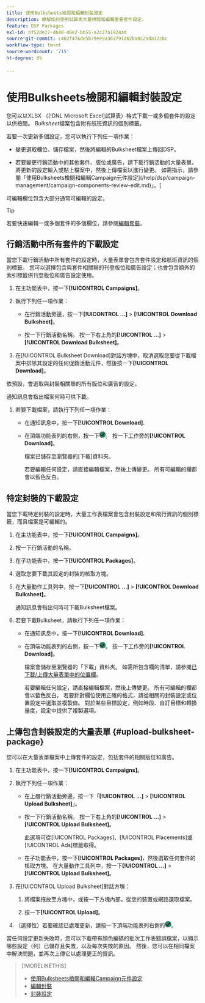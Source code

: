```yaml
---
title: 使用Bulksheets檢閱和編輯封裝設定
description: 瞭解如何使用試算表大量檢閱和編輯重要套件設定。
feature: DSP Packages
exl-id: bf52de27-db48-40e2-bb55-a2c27a1924ad
source-git-commit: c482f476de5b79ee9a363791d62ba8c2ada12cbc
workflow-type: tm+mt
source-wordcount: '715'
ht-degree: 0%

---
```


# 使用Bulksheets檢閱和編輯封裝設定

您可以以XLSX （[!DNL Microsoft Excel]試算表）格式下載一或多個套件的設定以供檢閱。 *Bulksheet*&#x200B;檔案包含附有航班資訊的個別標籤。

若要一次更新多個設定，您可以執行下列任一項作業：

* 變更選取欄位、儲存檔案，然後將編輯的Bulksheet檔案上傳回DSP。

* 若要變更行銷活動中的其他套件、版位或廣告，請下載行銷活動的大量表單。 將更新的設定輸入或貼上檔案中，然後上傳檔案以進行變更。 如需指示，請參閱「使用Bulksheets檢閱和編輯Campaign元件設定](/help/dsp/campaign-management/campaign-components-review-edit.md)」。[

可編輯欄位包含大部分通常可編輯的設定。

>[!TIP]
>
>若要快速編輯一或多個套件的多個欄位，請參閱[編輯套裝](/help/dsp/campaign-management/packages/package-edit.md)。

## 行銷活動中所有套件的下載設定

當您下載行銷活動中所有套件的設定時，大量表單會包含套件設定和航班資訊的個別標籤。 您可以選擇包含與套件相關聯的刊登版位和廣告設定；也會包含額外的索引標籤供刊登版位和廣告設定使用。

1. 在主功能表中，按一下&#x200B;**[!UICONTROL Campaigns]**。

1. 執行下列任一項作業：

   * 在行銷活動旁邊，按一下&#x200B;**[!UICONTROL ...]** > **[!UICONTROL Download Bulksheet]**。

   * 按一下行銷活動名稱。 按一下右上角的&#x200B;**[!UICONTROL ...]** > **[!UICONTROL Download Bulksheet]**。

1. 在[!UICONTROL Bulksheet Download]對話方塊中，取消選取您要從下載檔案中排除其設定的任何促銷活動元件，然後按一下&#x200B;**[!UICONTROL Download]**。

依預設，會選取與封裝相關聯的所有版位和廣告的設定。

通知訊息會指出檔案何時可供下載。

1. 若要下載檔案，請執行下列任一項作業：

   * 在通知訊息中，按一下&#x200B;**[!UICONTROL Download].**

   * 在頂端功能表列的右側，按一下![工作](/help/dsp/assets/downloads.png)。 按一下工作旁的&#x200B;**[!UICONTROL Download]**。

     檔案已儲存至瀏覽器的[下載]資料夾。<!-- See "[Placement Columns in Downloaded/Uploaded Spreadsheets](#qa-sheet-columns)" for a list of the included columns. -->

     若要編輯任何設定，請直接編輯檔案，然後上傳變更。 所有可編輯的欄都會以藍色反白。

## 特定封裝的下載設定

當您下載特定封裝的設定時，大量工作表檔案會包含封裝設定和飛行資訊的個別標籤，而且檔案是可編輯的。

1. 在主功能表中，按一下&#x200B;**[!UICONTROL Campaigns]**。

1. 按一下行銷活動的名稱。

1. 在子功能表中，按一下&#x200B;**[!UICONTROL Packages]**。

1. 選取您要下載其設定的封裝的核取方塊。

1. 在大量動作工具列中，按一下&#x200B;**[!UICONTROL ...]** > **[!UICONTROL Download Bulksheet]**。

   通知訊息會指出何時可下載Bulksheet檔案。

1. 若要下載Bulksheet，請執行下列任一項作業：

   * 在通知訊息中，按一下&#x200B;**[!UICONTROL Download].**

   * 在頂端功能表列的右側，按一下![工作](/help/dsp/assets/downloads.png)。 按一下工作旁的&#x200B;**[!UICONTROL Download]**。

     檔案會儲存至瀏覽器的「下載」資料夾。 如需所包含欄的清單，請參閱[已下載/上傳大量表單中的位置欄](#qa-sheet-columns)。

     若要編輯任何設定，請直接編輯檔案，然後上傳變更。 所有可編輯的欄都會以藍色反白。 若要針對欄位使用正確的格式，請從相關的封裝設定或位置設定中選取並複製值。 對於某些目標設定，例如時段、自訂目標和轉換量度，設定中提供了複製選項。

## 上傳包含封裝設定的大量表單 {#upload-bulksheet-package}

您可以在大量表單檔案中上傳套件的設定，包括套件的相關版位和廣告。

1. 在主功能表中，按一下&#x200B;**[!UICONTROL Campaigns]**。

1. 執行下列任一項作業：

   * 在上層行銷活動旁邊，按一下「**[!UICONTROL ...]** > **[!UICONTROL Upload Bulksheet]**」。

   * 按一下行銷活動名稱。 按一下右上角的&#x200B;**[!UICONTROL ...]** > **[!UICONTROL Upload Bulksheet]**。

     此選項可從[!UICONTROL Packages]、[!UICONTROL Placements]或[!UICONTROL Ads]標籤取得。

   * 在子功能表中，按一下&#x200B;**[!UICONTROL Packages]**，然後選取任何套件的核取方塊。 在大量動作工具列中，按一下&#x200B;**[!UICONTROL ...]** > **[!UICONTROL Upload Bulksheet]**。

1. 在[!UICONTROL Upload Bulksheet]對話方塊：

   1. 將檔案拖放至方塊中，或按一下方塊內部，從您的裝置或網路選取檔案。

   1. 按一下&#x200B;**[!UICONTROL Upload]**。

1. （選擇性）若要確認已處理更新，請按一下頂端功能表列右側的![工作](/help/dsp/assets/downloads.png)。

當任何設定更新失敗時，您可以下載帶有顏色編碼的批次工作表錯誤檔案，以顯示哪些設定（列）已儲存且失敗，以及每次失敗的原因。 然後，您可以在相同檔案中解決問題，並再次上傳它以處理更正的資訊。

<!--
## Package Setting Columns in Downloaded/Uploaded Bulksheets{#qa-sheet-columns-packages}

>[!TIP]
>
> In a downloaded bulksheet file, all editable columns are highlighted in blue.

### [!UICONTROL Package] Tab

| Section | Column | Description | Editable? |
|---------|--------|-------------|-----------|
| [!UICONTROL Basic details] | [!UICONTROL Package ID] | The numeric ID of the package. | &mdash; |
| [!UICONTROL Basic details] | [!UICONTROL Package Name] | The name of the package. | Yes |
| [!UICONTROL Basic details] | [!UICONTROL Status] | The package status: *[!UICONTROL active]* or *[!UICONTROL inactive]*. | Yes |
| [!UICONTROL Basic details] | [!UICONTROL Description] | An optional description of the package. | Yes |
| [!UICONTROL Basic details] | [!UICONTROL 3rd-party fees - CPM] | A static, third-party fee rate to be tracked as a non-billable cost per 1000 impressions, if applicable. | Yes |
| [!UICONTROL Basic details] | [!UICONTROL 3rd-party fees - description] | An optional description of the third-party fee rate, if applicable. | Yes |
| [!UICONTROL Goals & Budget] | [!UICONTROL Package Start Date] | The start date of the package. | Yes |
| [!UICONTROL Goals & Budget] | [!UICONTROL Package End Date] | The end date of the package. | Yes |
| [!UICONTROL Goals & Budget] | [!UICONTROL Pacing Level] | At which level to pace and cap placements in the package: *[!UICONTROL Package]* or *[!UICONTROL Placement]*. | &mdash; |
| [!UICONTROL Goals & Budget] | [!UICONTROL Budget] | The package budget. | Yes |
| [!UICONTROL Goals & Budget] | [!UICONTROL Budget Interval] | The budget interval: <i[!UICONTROL >Daily]*, *[!UICONTROL Weekly]*, *[!UICONTROL Monthly]*, or *[!UICONTROL All Time]*. | Yes |
| [!UICONTROL Goals & Budget] | [!UICONTROL Interval Cap] | An optional budget interval cap. | Yes |
| [!UICONTROL Goals & Budget] | [!UICONTROL Interval Cap Period] | The interval for the optional budget interval cap: <i[!UICONTROL >Daily]*, *[!UICONTROL Weekly]*, *[!UICONTROL Monthly]*, or *[!UICONTROL All Time]*. | Yes |
| [!UICONTROL Goals & Budget] | [!UICONTROL Optimization Goal] | The objective of the package. | Yes |
| [!UICONTROL Goals & Budget] | [!UICONTROL Optimization Target] | The target value of the goal. | Yes |
| [!UICONTROL Goals & Budget] | [!UICONTROL Custom Goal Name] | (Packages with the "[!UICONTROL Highest Return on Ad Spend]" and "[!UICONTROL Lowest Cost per Acquisition]" optimization goals only)A [custom goal](/help/dsp/optimization/custom-goal.md) that includes the revenue or conversion events used to calculate the CPA or ROAS metric. | Yes |
| [!UICONTROL Goals & Budget] | [!UICONTROL Conversion Metric Name] | (Optional; packages with the "[!UICONTROL Highest Return on Ad Spend]" and "[!UICONTROL Lowest Cost per Acquisition]" optimization goals only) The final conversion event or revenue event/sale amount to use for computing the return on ad spend or the cost per acquisition. | Yes |
| [!UICONTROL Goals & Budget] | [!UICONTROL Package Goal Type] | (Packages with custom optimization goals only) The purpose of the package, which helps determine how to optimize the package: *[!UICONTROL Prospecting]*, *[!UICONTROL Retargeting]*, or *[!UICONTROL Other]* . | Yes |
| [!UICONTROL Goals & Budget] | [!UICONTROL Linked Package id for learning carryover] | (Packages with custom optimization goals only) The package ID for another package whose historic data is used as input for optimizing the package. | Yes |
| [!UICONTROL Goals & Budget] | [!UICONTROL Linked Package Name for learning carryover] | (Packages with custom optimization goals only) Another package whose historic data is used as input for optimizing the package. | &mdash; |
| [!UICONTROL Goals & Budget] | [!UICONTROL Pace on] | Whether the package is pacing towards the *[!UICONTROL budget]* or *[!UICONTROL primary_goal]* (for impressions). | &mdash; |
| [!UICONTROL Goals & Budget] | [!UICONTROL Primary Goal Amount] | (When you pace the package on impressions) The target number of impressions during the specified time interval. | Yes |
| [!UICONTROL Goals & Budget] | [!UICONTROL Primary Goal Interval] | (When you pace the package on impressions) The time interval for the target number of impressions. | Yes |
| [!UICONTROL Goals & Budget] | [!UICONTROL Flight Pacing] | The flight pacing strategy for the package: *[!UICONTROL Even]*, *[!UICONTROL slightly ahead]*, *[!UICONTROL frontload]*, or *[!UICONTROL aggressive frontload]*. | Yes |
| [!UICONTROL Goals & Budget] | [!UICONTROL Intraday Pacing] | The intraday pacing strategy for the package: *[!UICONTROL Even]* or *[!UICONTROL ASAP]*. | Yes |
| [!UICONTROL Goals & Budget] | [!UICONTROL Frequency Cap] | The primary frequency cap for the package during the specified [!UICONTROL Frequency Cap Interval]. | Yes |
| [!UICONTROL Goals & Budget] | [!UICONTROL Frequency Cap Interval] | The interval for the primary frequency cap: *[!UICONTROL Day]*, *[!UICONTROL Week]*, or *[!UICONTROL Month]*. | Yes |
| [!UICONTROL Goals & Budget] | [!UICONTROL Frequency Cap Interval Value] | The number of weeks, days, hours, or minutes for which the primary [!UICONTROL Frequency Cap] applies. For example, if the primary cap is 12 impressions per month, then the value here would be `12`. | Yes |
| [!UICONTROL Goals & Budget] | [!UICONTROL Secondary Frequency Cap] | The secondary frequency cap for the package during the specified [!UICONTROL Secondary Frequency Cap Interval] | Yes |
| [!UICONTROL Goals & Budget] | [!UICONTROL Secondary Frequency Cap Interval] | The type of interval for the secondary frequency cap: *[!UICONTROL Week]*, *[!UICONTROL Day]*, *[!UICONTROL Hour]*, or *[!UICONTROL Minute]*. The applicable number of weeks, days, hours, or minutes is indicated by the [!UICONTROL Secondary Frequency Cap Interval Value]. | Yes |
| [!UICONTROL Goals & Budget] | [!UICONTROL Secondary Frequency Cap Interval Value] | The number of weeks, days, hours, or minutes for which the [!UICONTROL Secondary Frequency Cap] applies. For example, if the secondary cap is three impressions per six hours, then the value here would be `6`. | Yes |
| [!UICONTROL Custom Flights] | [!UICONTROL Activate Custom Flights] | Whether or not to create non-even pacing flights for the package*T* (true) or *F* (false). Once you enable custom flighting and save the package, you can't disable custom flighting nor edit the package start date. | &mdash; |
| [!UICONTROL Custom Flights] | [!UICONTROL Automatic Budget Rollover] | (Available only when the [!UICONTROL Activate Custom Flighting] option is enabled) Whether or not to automatically add any remaining budget from the previous flight to the existing budget for the next flight: *T* (true) or *F* (false). | Yes |
| [!UICONTROL Error] | [!UICONTROL Error] | Any relevant errors. | &mdash; |

### [!UICONTROL Package_Flights] Tab {#qa-sheet-columns-package-flights}

| Section | Column | Description | Editable? |
|---------|--------|-------------|-----------|
| [!UICONTROL Flight Details] | [!UICONTROL Package ID] | The numeric ID of the package. | &mdash; |
| [!UICONTROL Flight details] | [!UICONTROL Flight ID] | The numeric ID of the flight. | &mdash; |
| [!UICONTROL Flight details] | [!UICONTROL Flight Start Date] |The first date of the flight. | Yes |
| [!UICONTROL Flight details] | [!UICONTROL Flight End Date] | The final date of the flight. | Yes |
| [!UICONTROL Flight details] | [!UICONTROL Flight Budget] | The target spend goal for the flight. | Yes |
| [!UICONTROL Flight details] | [!UICONTROL Rollover] | (Existing packages without the "[!UICONTROL Automatically rollover remaining flight budget to next flight]" option enabled) An amount of potentially unspent budget to add to the next flight. | Yes |
-->

>[!MORELIKETHIS]
>
>* [使用Bulksheets檢閱和編輯Campaign元件設定](/help/dsp/campaign-management/campaign-components-review-edit.md)
>* [編輯封裝](/help/dsp/campaign-management/packages/package-edit.md)
>* [封裝設定](/help/dsp/campaign-management/packages/package-settings.md)
